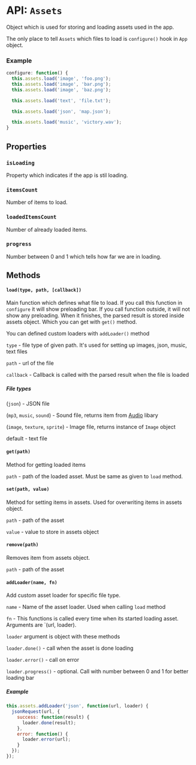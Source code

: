 # API: `Assets`

Object which is used for storing and loading assets used in the app.

The only place to tell `Assets` which files to load is `configure()` hook in `App` object.

### Example

```javascript
configure: function() {
  this.assets.load('image', 'foo.png');
  this.assets.load('image', 'bar.png');
  this.assets.load('image', 'baz.png');

  this.assets.load('text', 'file.txt');

  this.assets.load('json', 'map.json');

  this.assets.load('music', 'victory.wav');
}
```

Properties
----------

### `isLoading`

Property which indicates if the app is stil loading.

### `itemsCount`

Number of items to load.

### `loadedItemsCount`

Number of already loaded items.

### `progress`

Number between 0 and 1 which tells how far we are in loading.

Methods
-------

#### `load(type, path, [callback])`

Main function which defines what file to load. If you call this function in
`configure` it will show preloading bar. If you call function outside, it will
not show any preloading. When it finishes, the parsed result is stored inside
assets object. Which you can get with `get()` method.

You can defined custom loaders with `addLoader()` method

`type` - file type of given path. It's used for setting up images, json, music, text files

`path` - url of the file

`callback` - Callback is called with the parsed result when the file is loaded

##### File types

(`json`) - JSON file

(`mp3`, `music`, `sound`) - Sound file, returns item from [Audio](https://github.com/jansedivy/potion-audio) libary

(`image`, `texture`, `sprite`) - Image file, returns instance of `Image` object

default - text file

#### `get(path)`

Method for getting loaded items

`path` - path of the loaded asset. Must be same as given to `load` method.

#### `set(path, value)`

Method for setting items in assets. Used for overwriting items in assets object.

`path` - path of the asset

`value` - value to store in assets object

#### `remove(path)`

Removes item from assets object.

`path` - path of the asset

#### `addLoader(name, fn)`

Add custom asset loader for specific file type.

`name` - Name of the asset loader. Used when calling `load` method

`fn` - This functions is called every time when its started loading asset. Arguments are `(url, loader).

`loader` argument is object with these methods

`loader.done()` - call when the asset is done loading

`loader.error()` - call on error

`loader.progress()` - optional. Call with number between 0 and 1 for better loading bar

##### Example

```javascript
this.assets.addLoader('json', function(url, loader) {
  jsonRequest(url, {
    success: function(result) {
      loader.done(result);
    },
    error: function() {
      loader.error(url);
    }
  });
});
```

